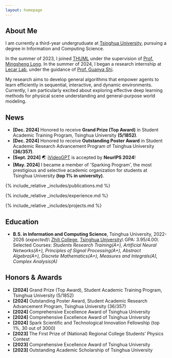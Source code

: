 ```yaml
---
layout: homepage
---
```


## About Me

I am currently a third-year undergruduate at [Tsinghua University](https://www.tsinghua.edu.cn/en/), pursuing a degree in Information and Computing Science.

In the summer of 2023, I joined [THUML](https://github.com/thuml) under the supervision of [Prof. Mingsheng Long](http://ise.thss.tsinghua.edu.cn/~mlong/). In the summer of 2024, I began a research internship at [Lecar Lab](https://lecar-lab.github.io/), under the guidance of [Prof. Guanya Shi](https://www.gshi.me/).

My research aims to develop general algorithms that empower agents to learn efficiently in sequential, interactive, and dynamic environments. Currently, I am particularly excited about exploring effective deep learning methods for physical scene understanding and general-purpose world modeling.

## News
- **[Dec. 2024]** Honored to receive **Grand Prize (Top Award)** in Student Academic Training Program, Tsinghua University **(5/1852)**.
- **[Dec. 2024]** Honored to receive **Outstanding Poster Award** in Student Academic Research Advancement Program of Tsinghua University **(36/357)**.
- **[Sept. 2024]** 🌏 [iVideoGPT](https://thuml.github.io/iVideoGPT/) is accepted by **NeurIPS 2024**!
- **[May. 2024]** I became a member of 'Sparking Program', the most prestigious and selective academic organization for students at Tsinghua University **(top 1% in university)**.

{% include_relative _includes/publications.md %}

{% include_relative _includes/experience.md %}

{% include_relative _includes/projects.md %}

## Education

- **B.S. in Information and Computing Science**, Tsinghua University, 2022-2026 (_expected_)\\
    [Zhili College](https://www.zlc.tsinghua.edu.cn/), [Tsinghua University](https://www.tsinghua.edu.cn/en/)\\
    GPA: 3.95/4.00\\
    Selected Courses: _Students Research Training(A+), Artificial Neural Networks(A+), Principles of Signal Processing(A+), Abstract Algebra(A+), Discrete Mathematics(A+), Measures and Integrals(A), Complex Analysis(A)_

## Honors & Awards 
- **[2024]** Grand Prize (Top Award), Student Academic Training Program, Tsinghua University (5/1852)
- **[2024]** Outstanding Poster Award, Student Academic Research Advancement Program, Tsinghua University (36/357)
- **[2024]** Comprehensive Excellence Award of Tsinghua University
- **[2024]** Comprehensive Excellence Award of Tsinghua University
- **[2024]** Spark Scientific and Technological Innovation Fellowship (top 1%, 30 out of 3000) 
- **[2023]** The First Prize of (National) Regional College Students’ Physics Contest
- **[2023]** Comprehensive Excellence Award of Tsinghua University
- **[2023]** Outstanding Academic Scholarship of Tsinghua University
